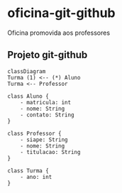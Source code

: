 # oficina-git-github
Oficina promovida aos professores

## Projeto git-github

```mermaid
classDiagram
Turma (1) <-- (*) Aluno
Turma <-- Professor

class Aluno {
    - matricula: int
    - nome: String
    - contato: String
}

class Professor {
    - siape: String
    - nome: String
    - titulacao: String
}

class Turma {
    - ano: int
}